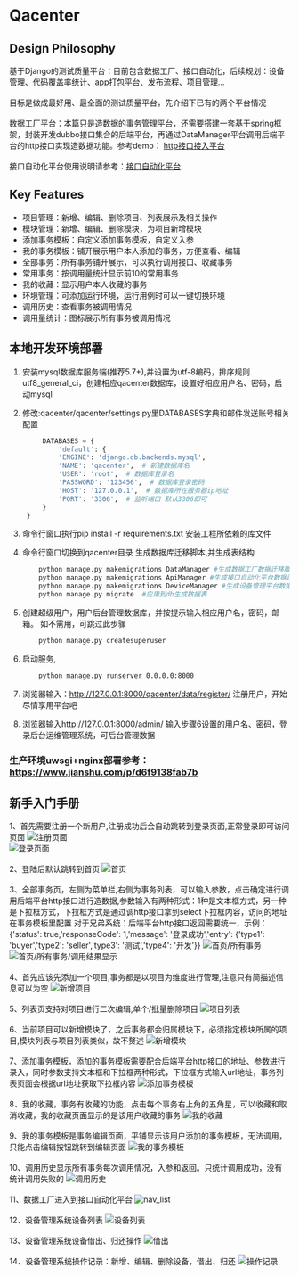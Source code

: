 Qacenter
=================

Design Philosophy
-----------------

基于Django的测试质量平台：目前包含数据工厂、接口自动化，后续规划：设备管理、代码覆盖率统计、app打包平台、发布流程、项目管理...<br>
<br>
目标是做成最好用、最全面的测试质量平台，先介绍下已有的两个平台情况<br>
<br>
数据工厂平台：本篇只是造数据的事务管理平台，还需要搭建一套基于spring框架，封装开发dubbo接口集合的后端平台，再通过DataManager平台调用后端平台的http接口实现造数据功能。参考demo： <a href="https://github.com/DataFactorys/xinyu-qacenter" title="Title">http接口接入平台</a><br>
<br>
接口自动化平台使用说明请参考：<a href="https://github.com/HttpRunner/HttpRunnerManager" title="Title">接口自动化平台</a>

Key Features
------------

- 项目管理：新增、编辑、删除项目、列表展示及相关操作
- 模块管理：新增、编辑、删除模块，为项目新增模块
- 添加事务模板：自定义添加事务模板，自定义入参
- 我的事务模板：铺开展示用户本人添加的事务，方便查看、编辑
- 全部事务：所有事务铺开展示，可以执行调用接口、收藏事务
- 常用事务：按调用量统计显示前10的常用事务
- 我的收藏：显示用户本人收藏的事务
- 环境管理：可添加运行环境，运行用例时可以一键切换环境
- 调用历史：查看事务被调用情况
- 调用量统计：图标展示所有事务被调用情况

本地开发环境部署
--------
1. 安装mysql数据库服务端(推荐5.7+),并设置为utf-8编码，排序规则utf8_general_ci，创建相应qacenter数据库，设置好相应用户名、密码，启动mysql

2. 修改:qacenter/qacenter/settings.py里DATABASES字典和邮件发送账号相关配置
   ```python
        DATABASES = {
            'default': {
            'ENGINE': 'django.db.backends.mysql',
            'NAME': 'qacenter',  # 新建数据库名
            'USER': 'root',  # 数据库登录名
            'PASSWORD': '123456',  # 数据库登录密码
            'HOST': '127.0.0.1',  # 数据库所在服务器ip地址
            'PORT': '3306',  # 监听端口 默认3306即可
        }
    }
    ```

3. 命令行窗口执行pip install -r requirements.txt 安装工程所依赖的库文件

4. 命令行窗口切换到qacenter目录 生成数据库迁移脚本,并生成表结构
    ```bash
        python manage.py makemigrations DataManager #生成数据工厂数据迁移脚本
        python manage.py makemigrations ApiManager #生成接口自动化平台数据迁移脚本
        python manage.py makemigrations DeviceManager #生成设备管理平台数据迁移脚本
        python manage.py migrate  #应用到db生成数据表
    ```

5. 创建超级用户，用户后台管理数据库，并按提示输入相应用户名，密码，邮箱。 如不需用，可跳过此步骤
    ```bash
        python manage.py createsuperuser
    ```

6. 启动服务,
    ```bash
        python manage.py runserver 0.0.0.0:8000
    ```

7. 浏览器输入：http://127.0.0.1:8000/qacenter/data/register/  注册用户，开始尽情享用平台吧

12. 浏览器输入http://127.0.0.1:8000/admin/  输入步骤6设置的用户名、密码，登录后台运维管理系统，可后台管理数据

### 生产环境uwsgi+nginx部署参考：https://www.jianshu.com/p/d6f9138fab7b

新手入门手册
-----------
1、首先需要注册一个新用户,注册成功后会自动跳转到登录页面,正常登录即可访问页面
![注册页面](https://github.com/Debugback/testcenter/blob/master/DataManager/images/register.png)<br>
![登录页面](https://github.com/Debugback/testcenter/blob/master/DataManager/images/login.png)<br>
<br>
2、登陆后默认跳转到首页
![首页](https://github.com/Debugback/testcenter/blob/master/DataManager/images/index.png)<br>
<br>
3、全部事务页，左侧为菜单栏,右侧为事务列表，可以输入参数，点击确定进行调用后端平台http接口进行造数据,参数输入有两种形式：1种是文本框方式，另一种是下拉框方式，下拉框方式是通过调http接口拿到select下拉框内容，访问的地址在事务模板里配置
对于兄弟系统：后端平台http接口返回需要统一，示例：{'status': true,'responseCode': 1,'message': '登录成功','entry': {'type1': 'buyer','type2': 'seller','type3': '测试','type4': '开发'}}
![首页/所有事务](https://github.com/Debugback/testcenter/blob/master/DataManager/images/all_td.png)<br>
![首页/所有事务/调用结果显示](https://github.com/Debugback/testcenter/blob/master/DataManager/images/all_td_result.png)<br>
<br>
4、首先应该先添加一个项目,事务都是以项目为维度进行管理,注意只有简描述信息可以为空
![新增项目](https://github.com/Debugback/testcenter/blob/master/DataManager/images/add_project.png)<br>
<br>
5、列表页支持对项目进行二次编辑,单个/批量删除项目
![项目列表](https://github.com/Debugback/testcenter/blob/master/DataManager/images/project_list.png)<br>
<br>
6、当前项目可以新增模块了，之后事务都会归属模块下，必须指定模块所属的项目,模块列表与项目列表类似，故不赘述
![新增模块](https://github.com/Debugback/testcenter/blob/master/DataManager/images/add_module.png)<br>
<br>
7、添加事务模板，添加的事务模板需要配合后端平台http接口的地址、参数进行录入，同时参数支持文本框和下拉框两种形式，下拉框方式输入url地址，事务列表页面会根据url地址获取下拉框内容
![添加事务模板](https://github.com/Debugback/testcenter/blob/master/DataManager/images/add_td.png)<br>
<br>
8、我的收藏，事务有收藏的功能，点击每个事务右上角的五角星，可以收藏和取消收藏，我的收藏页面显示的是该用户收藏的事务
![我的收藏](https://github.com/Debugback/testcenter/blob/master/DataManager/images/my_fav.png)<br>
<br>
9、我的事务模板是事务编辑页面，平铺显示该用户添加的事务模板，无法调用，只能点击编辑按钮跳转到编辑页面
![我的事务模板](https://github.com/Debugback/testcenter/blob/master/DataManager/images/my_tds.png)<br>
<br>
10、调用历史显示所有事务每次调用情况，入参和返回。只统计调用成功，没有统计调用失败的
![调用历史](https://github.com/Debugback/testcenter/blob/master/DataManager/images/record.png)<br>
<br>
11、数据工厂进入到接口自动化平台
![nav_list](https://github.com/Debugback/testcenter/blob/master/DataManager/images/floor.png)<br>
<br>
12、设备管理系统设备列表
![设备列表](https://github.com/Debugback/testcenter/blob/master/DeviceManager/images/device_list.png)<br>
<br>
13、设备管理系统设备借出、归还操作
![借出](https://github.com/Debugback/testcenter/blob/master/DeviceManager/images/lend.png)<br>
<br>
14、设备管理系统操作记录：新增、编辑、删除设备，借出、归还
![操作记录](https://github.com/Debugback/testcenter/blob/master/DeviceManager/images/operate_record.png)<br>
<br>
